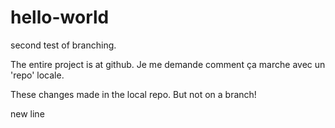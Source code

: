 # hello-world
second test of branching.

The entire project is at github. Je me demande comment ça marche avec un 'repo' locale.

These changes made in the local repo. But not on a branch!


new line
